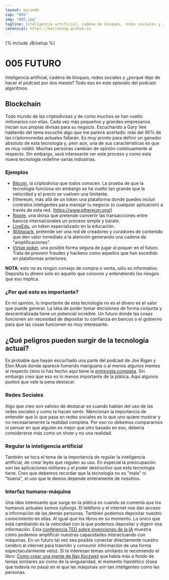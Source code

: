 ```yaml
---
layout: episode
cap: "005"
img: "005.jpg"
tagline: Inteligencia artificial, cadena de bloques, redes sociales y ¿porqué deje de hacer el podcast por dos meses? Todo eso en este episodio del podcast algoritmos.
canonical: https://marianoog.github.io
---
```

{% include JB/setup %}

# 005 FUTURO

Inteligencia artificial, cadena de bloques, redes sociales y ¿porqué deje de hacer el podcast por dos meses? Todo eso en este episodio del podcast algoritmos.

## Blockchain

Todo mundo de las criptodivisas y de como muchos se han vuelto millonarios con ellas. Cada vez más pequeños y grandes empresarios inician sus propias divisas para su negocio. Escuchando a Gary Vee hablando del tema escuche algo que me parece acertado: más del 90% de las criptomonedas actuales fallarán. Es muy pronto para definir un ganador absoluto de esta tecnología y, peor aún, una de sus características es que es muy volátil. Muchas personas cambian de opinión continuamente al respecto. Sin embargo, será interesante ver este proceso y como esta nueva tecnología redefine varias industrias.

### Ejemplos

* [Bitcoin](https://www.bitcoin.com/), la criptodivisa que todos conocen. La prueba de que la tecnología funciona sin embargo se ha vuelto tan grande que la velocidad y el precio se vuelven una limitante.
* Ethereum, más allá de un token una plataforma donde puedes incluir contratos inteligentes para manejar tu negocio (o cualquier aplicación) a través de esta red. (https://www.ethereum.org/)
* [Ripple](https://ripple.com/), una divisa que pretende convertir las transacciones entre bancos internacionales un proceso simple y barato.
* [LiveEdu](https://education-ecosystem.com/), un token especializado en la educación.
* [Wildspark](https://wildspark.me/), pretende ser una red de creadores y curadores de contenido que den valor inmediato a la atención generando una cadena de "amplificaciones".
* [Virtue poker](https://virtue.poker/), una posible forma segura de jugar al póquer en el futuro. Trata de prevenir fraudes y hackeos como aquellos que han sucedido en plataformas anteriores.

**NOTA**: esto no es ningún consejo de compra o venta, sólo es informativo. Deposita tu dinero solo en aquello que conoces y entendiendo los riesgos que eso implica.

### ¿Por qué esto es importante?

En mi opinión, lo importante de esta tecnología no es el dinero es el valor que puede generar. La idea de poder tomar decisiones de forma conjunta y descentralizada tiene un potencial increíble. Un futuro donde las cosas funcionen sin necesidad de depositar tu confianza en bancos o el gobierno para que las cosas funcionen es muy interesante.

## ¿Qué peligros pueden surgir de la tecnología actual?

Es probable que hayan escuchado una parte del podcast de Joe Rigan y Elon Musk donde aparece fumando mariguana o al menos algunos memes al respecto (sino lo has hecho aquí tiene la [entrevista completa](https://youtu.be/ycPr5-27vSI). Sin embargo creo que eso es lo menos importante de la plática. Aquí algunos puntos que vale la pena destacar.

### Redes Sociales

Algo que creo son valioso de destacar es cuando hablan del uso de las redes sociales y como te hacen sentir. Mencionan la importancia de entender que lo que pasa en redes sociales es lo que uno quiere mostrar y no necesariamente la realidad completa. Por eso no debemos compararnos ni pensar en que alguien es mejor que otro basado en eso, debería considerarse más como un show y no una realidad.

### Regular la inteligencia artificial

También se toca el tema de la importancia de regular la inteligencia artificial, de crear leyes que regulen su uso. En especial la preocupación son las aplicaciones militares y el poder destructivo que esta tecnología tiene. Creo que debemos recordar que la tecnología no es "mala" ni "buena", el uso que le demos depende enteramente de nosotros.

### Interfaz humano-máquina

Una idea interesante que surge en la plática es cuando se comenta que los humanos actuales somos cyborgs. El teléfono y el internet nos dan acceso a información de las demás personas. También podemos depositar nuestro conocimiento en ellas. Al igual que los libros en su momento. Lo único que está cambiando es la velocidad con la que podemos depositar y digerir esa información. Esta [conferencia TED sobre invenciones de la IA](https://www.ted.com/talks/maurice_conti_the_incredible_inventions_of_intuitive_ai?language=es) muestra cómo podemos amplificar nuestras capacidades interactuando con máquinas. En un futuro tal vez sea posible conectar directamente nuestro cerebro al internet para trasmitir y consumir información de una forma espectacularmente veloz. Si te interesan temas similares te recomiendo el libro: [Como crear una mente de Ray Kurzweil](https://amzn.to/2Nh1Lud) que habla más a fondo de temas similares así como de la singularidad, el momento hipotético (ósea que todavía no pasa) en el que las máquinas son tan inteligentes como las personas.
